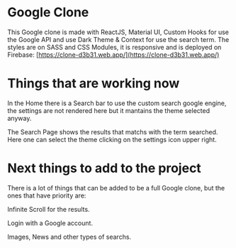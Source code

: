 # Google Clone

This Google clone is made with ReactJS, Material UI, Custom Hooks for use the Google API and use Dark Theme & Context for use the search term. The styles are on SASS and CSS Modules, it is responsive and is deployed on Firebase: [https://clone-d3b31.web.app/](https://clone-d3b31.web.app/)

# Things that are working now

In the Home there is a Search bar to use the custom search google engine, the settings are not rendered here but it mantains the theme selected anyway.

The Search Page shows the results that matchs with the term searched. Here one can select the theme clicking on the settings icon upper right.

# Next things to add to the project

There is a lot of things that can be added to be a full Google clone, but the ones that have priority are:

Infinite Scroll for the results.

Login with a Google account.

Images, News and other types of searchs.

